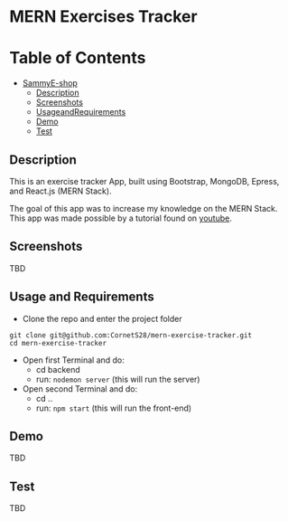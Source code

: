 # MERN Exercises Tracker


# Table of Contents

- [SammyE-shop](#sammye-shop)
  * [Description](#description)
  * [Screenshots](#screenshots)
  * [UsageandRequirements](#Usage-and-Requirements)
  * [Demo](#demo)
  * [Test](#test)



## Description

This is an exercise tracker App, built using Bootstrap, MongoDB, Epress, and React.js (MERN Stack). 

The goal of this app was to increase my knowledge on the MERN Stack. This app was made possible by a tutorial found on [youtube](https://www.youtube.com/watch?v=7CqJlxBYj-M).


## Screenshots
TBD

## Usage and Requirements

- Clone the repo and enter the project folder
```
git clone git@github.com:CornetS28/mern-exercise-tracker.git
cd mern-exercise-tracker
```

- Open first Terminal and do:
  * cd backend
  * run: `nodemon server` (this will run the server)
- Open second Terminal and do:
  * cd ..
  * run: `npm start` (this will run the front-end)
 
 ## Demo
TBD

## Test
  TBD